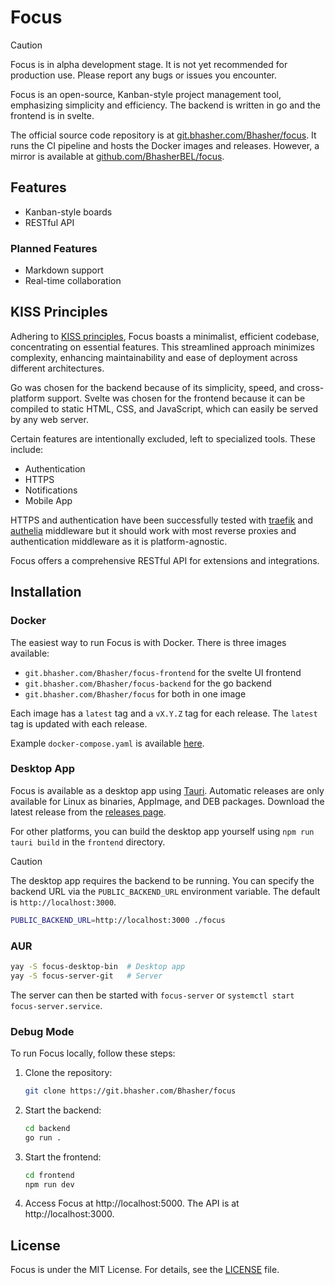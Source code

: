 # Focus

> [!CAUTION]
> Focus is in alpha development stage. It is not yet recommended for production use. Please report any bugs or issues you encounter.

Focus is an open-source, Kanban-style project management tool, emphasizing simplicity and efficiency. The backend is written in go and the frontend is in svelte.

The official source code repository is at [git.bhasher.com/Bhasher/focus](https://git.bhasher.com/Bhasher/focus). It runs the CI pipeline and hosts the Docker images and releases. However, a mirror is available at [github.com/BhasherBEL/focus](https://github.com/BhasherBEL/focus).

## Features

- Kanban-style boards
- RESTful API

### Planned Features

- Markdown support
- Real-time collaboration

## KISS Principles

Adhering to [KISS principles](https://en.wikipedia.org/wiki/KISS_principle), Focus boasts a minimalist, efficient codebase, concentrating on essential features. This streamlined approach minimizes complexity, enhancing maintainability and ease of deployment across different architectures.

Go was chosen for the backend because of its simplicity, speed, and cross-platform support. Svelte was chosen for the frontend because it can be compiled to static HTML, CSS, and JavaScript, which can easily be served by any web server.

Certain features are intentionally excluded, left to specialized tools. These include:

- Authentication
- HTTPS
- Notifications
- Mobile App

HTTPS and authentication have been successfully tested with [traefik](https://traefik.io/) and [authelia](https://www.authelia.com/) middleware but it should work with most reverse proxies and authentication middleware as it is platform-agnostic.

Focus offers a comprehensive RESTful API for extensions and integrations.

## Installation

### Docker

The easiest way to run Focus is with Docker. There is three images available:

- `git.bhasher.com/Bhasher/focus-frontend` for the svelte UI frontend
- `git.bhasher.com/Bhasher/focus-backend` for the go backend
- `git.bhasher.com/Bhasher/focus` for both in one image

Each image has a `latest` tag and a `vX.Y.Z` tag for each release. The `latest` tag is updated with each release.

Example `docker-compose.yaml` is available [here](docker-compose.yaml).

### Desktop App

Focus is available as a desktop app using [Tauri](https://tauri.app). Automatic releases are only available for Linux as binaries, AppImage, and DEB packages. Download the latest release from the [releases page](https://git.bhasher.com/Bhasher/focus/releases).

For other platforms, you can build the desktop app yourself using `npm run tauri build` in the `frontend` directory.

> [!CAUTION]
> The desktop app requires the backend to be running. You can specify the backend URL via the `PUBLIC_BACKEND_URL` environment variable. The default is `http://localhost:3000`.

```sh
PUBLIC_BACKEND_URL=http://localhost:3000 ./focus
```

### AUR

```sh
yay -S focus-desktop-bin  # Desktop app
yay -S focus-server-git   # Server
```

The server can then be started with `focus-server` or `systemctl start focus-server.service`.

### Debug Mode

To run Focus locally, follow these steps:

1. Clone the repository:

   ```sh
   git clone https://git.bhasher.com/Bhasher/focus
   ```

2. Start the backend:

   ```sh
   cd backend
   go run .
   ```

3. Start the frontend:

   ```sh
   cd frontend
   npm run dev
   ```

4. Access Focus at http://localhost:5000. The API is at http://localhost:3000.

## License

Focus is under the MIT License. For details, see the [LICENSE](license.md) file.
